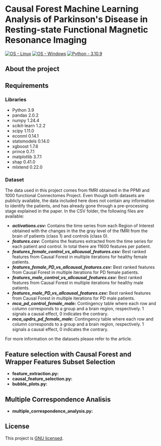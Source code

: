 <h1 align="left"> Causal Forest Machine Learning Analysis of Parkinson's Disease in Resting-state Functional Magnetic Resonance Imaging </h1>

<a href="https://www.linux.org/" title="Go to Linux homepage"><img src="https://img.shields.io/badge/OS-Linux-blue?logo=linux&logoColor=white" alt="OS - Linux"></a>
<a href="https://www.microsoft.com/" title="Go to Microsoft homepage"><img src="https://img.shields.io/badge/OS-Windows-blue?logo=windows&logoColor=white" alt="OS - Windows"></a>
<a href="https://www.python.org/downloads/"><img src="https://img.shields.io/static/v1?label=Python&message=3.10.9&color=2ea44f" alt="Python - 3.10.9"></a>

<h2 align="left"> About the project </h2>


<h2 align="left"> Requirements </h2>

<h3 align="left"> Libraries </h3>

- Python 3.9
- pandas 2.0.2
- numpy 1.24.4
- scikit-learn 1.2.2
- scipy 1.11.0
- econml 0.14.1
- statsmodels 0.14.0
- xgboost 1.7.6
- prince 0.7.1
- matplotlib 3.7.1
- shap 0.41.0
- mlxtend 0.22.0

<h3 align="left"> Dataset </h3>

The data used in this project comes from fMRI obtained in the PPMI and 1000 functional Connectomes Project. Even though both datasets are publicly available, the data included here does not contain any information to identify the patients, and has already gone through a pre-processing stage explained in the paper.
In the CSV folder, the following files are available:

- <b><i>activations.csv:</i></b> Contains the time series from each Region of Interest obtained with the changes in the the gray level of the fMRI from the brain of patients (class 1) and controls (class 0).
- <b><i>features.csv:</i></b> Contains the features extracted from the time series for each patient and control. In total there are 11600 features per patient.
- <b><i>features_female_control_vs_allcausal_features.csv:</i></b> Best ranked features from Causal Forest in multiple iterations for healthy female patients.
- <b><i>features_female_PD_vs_allcausal_features.csv:</i></b> Best ranked features from Causal Forest in multiple iterations for PD female patients.
- <b><i>features_male_control_vs_allcausal_features.csv:</i></b> Best ranked features from Causal Forest in multiple iterations for healthy male patients.
- <b><i>features_male_PD_vs_allcausal_features.csv:</i></b> Best ranked features from Causal Forest in multiple iterations for PD male patients.
- <b><i>mca_pd_control_female_male:</i></b> Contingency table where each row and column corresponds to a group and a brain region, respectively. 1 signals a causal effect, 0 indicates the contrary.
- <b><i>mca_updrs_pd_female_male:</i></b> Contingency table where each row and column corresponds to a group and a brain region, respectively. 1 signals a causal effect, 0 indicates the contrary.

For more information on the datasets please refer to the article.

<h2 align="left"> Feature selection with Causal Forest and Wrapper Features Subset Selection </h2>

- <b>feature_extraction.py:</b>
- <b>causal_feature_selection.py:</b>
- <b>bubble_plots.py:</b>

<h2 align="left"> Multiple Correspondence Analisis </h2>

- <b>multiple_correspondence_analysis.py:</b>



## License

This project is [GNU licensed](./LICENSE).